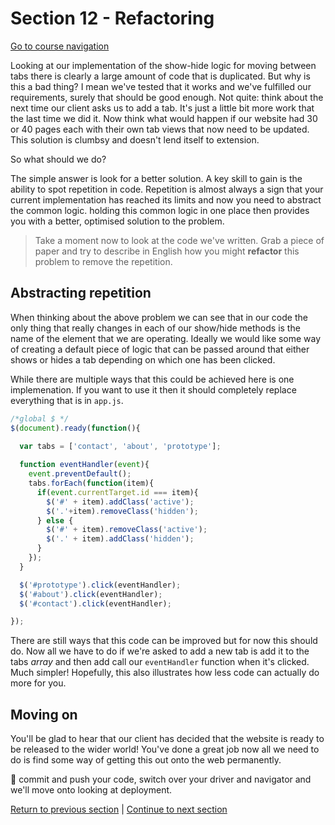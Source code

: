 Section 12 - Refactoring
=======================

[Go to course navigation](../navigation.md)

Looking at our implementation of the show-hide logic for moving between tabs there is clearly a large amount of code that is duplicated. But why is this a bad thing? I mean we've tested that it works and we've fulfilled our requirements, surely that should be good enough. Not quite: think about the next time our client asks us to add a tab. It's just a little bit more work that the last time we did it. Now think what would happen if our website had 30 or 40 pages each with their own tab views that now need to be updated. This solution is clumbsy and doesn't lend itself to extension.

So what should we do? 

The simple answer is look for a better solution. A key skill to gain is the ability to spot repetition in code. Repetition is almost always a sign that your current implementation has reached its limits and now you need to abstract the common logic. holding this common logic in one place then provides you with a better, optimised solution to the problem. 

> Take a moment now to look at the code we've written. Grab a piece of paper and try to describe in English how you might **refactor** this problem to remove the repetition.

Abstracting repetition
----------------------

When thinking about the above problem we can see that in our code the only thing that really changes in each of our show/hide methods is the name of the element that we are operating. Ideally we would like some way of creating a default piece of logic that can be passed around that either shows or hides a tab depending on which one has been clicked. 

While there are multiple ways that this could be achieved here is one implemenation. If you want to use it then it should completely replace everything that is in `app.js`.

```javascript
/*global $ */
$(document).ready(function(){
  
  var tabs = ['contact', 'about', 'prototype'];

  function eventHandler(event){
    event.preventDefault();
    tabs.forEach(function(item){
      if(event.currentTarget.id === item){
        $('#' + item).addClass('active');
        $('.'+item).removeClass('hidden');
      } else {
        $('#' + item).removeClass('active');
        $('.' + item).addClass('hidden');
      }
    });
  }

  $('#prototype').click(eventHandler);
  $('#about').click(eventHandler);
  $('#contact').click(eventHandler);

});
```

There are still ways that this code can be improved but for now this should do. Now all we have to do if we're asked to add a new tab is add it to the tabs *array* and then add call our `eventHandler` function when it's clicked. Much simpler! Hopefully, this also illustrates how less code can actually do more for you.

Moving on
---------

You'll be glad to hear that our client has decided that the website is ready to be released to the wider world! You've done a great job now all we need to do is find some way of getting this out onto the web permanently.

:twisted_rightwards_arrows: commit and push your code, switch over your driver and navigator and we'll move onto looking at deployment.

[Return to previous section](../tasks/task6.md) | [Continue to next section](../courseSections/section13.md)
